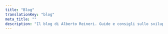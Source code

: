 ```yaml
---
title: "Blog"
translationKey: "blog"
meta_title: ""
description: "Il blog di Alberto Reineri. Guide e consigli sullo sviluppo web"
---
```

